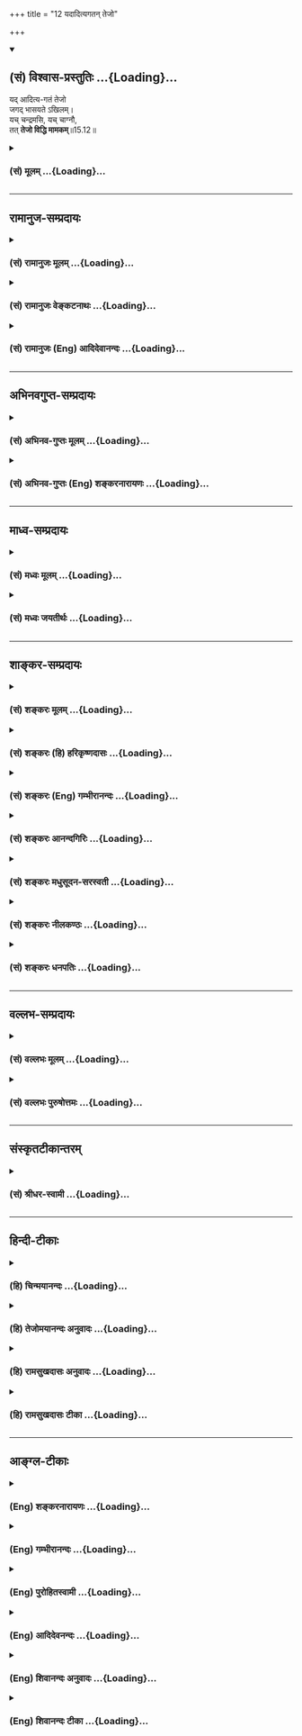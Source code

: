 +++
title = "12 यदादित्यगतन् तेजो"

+++
<div class="js_include" newlevelforh1="2" title="(सं) विश्वास-प्रस्तुतिः" unfilled url="/mahAbhAratam/shlokashaH/06-bhIShma-parva/03-bhagavad-gItA-parva/saMskRtam/vishvAsa-prastutiH/15_puruShottama-yogaH/12_yadAdityagatan_te.md">
<details open><summary><h2>(सं) विश्वास-प्रस्तुतिः ...{Loading}...</h2></summary>

यद् आदित्य-गतं तेजो  
जगद् भासयते ऽखिलम्।  
यच् चन्द्रमसि, यच् चाग्नौ,  
तत् **तेजो विद्धि मामकम्**॥15.12॥
</details>
</div>
<div class="js_include collapsed" newlevelforh1="3" title="(सं) मूलम्" unfilled url="/mahAbhAratam/shlokashaH/06-bhIShma-parva/03-bhagavad-gItA-parva/saMskRtam/mUlam/15_puruShottama-yogaH/12_yadAdityagatan_te.md">
<details><summary><h3>(सं) मूलम् ...{Loading}...</h3></summary>

यदादित्यगतं तेजो जगद्भासयतेऽखिलम्।  
यच्चन्द्रमसि यच्चाग्नौ तत्तेजो विद्धि मामकम्।।15.12।।
</details>
</div>


_________________
## रामानुज-सम्प्रदायः
<div class="js_include collapsed" newlevelforh1="3" title="(सं) रामानुजः मूलम्" unfilled url="/mahAbhAratam/shlokashaH/06-bhIShma-parva/03-bhagavad-gItA-parva/saMskRtam/rAmAnujaH/mUlam/15_puruShottama-yogaH/12_yadAdityagatan_te.md">
<details><summary><h3>(सं) रामानुजः मूलम् ...{Loading}...</h3></summary>

।।15.12।। अखिलस्य जगतो भासकम् एतेषाम् आदित्यादीनां **यत्तेजः तत्** मदीयं
**तेजः** तैः तैः आराधितेन मया तेभ्यो दत्तम इति **विद्धि। पृथिव्याः च
भूतधारिण्या धारकत्वशक्तिः मदीया इत्याह --**

</details>
</div>
<div class="js_include collapsed" newlevelforh1="3" title="(सं) रामानुजः वेङ्कटनाथः" unfilled url="/mahAbhAratam/shlokashaH/06-bhIShma-parva/03-bhagavad-gItA-parva/saMskRtam/rAmAnujaH/venkaTanAthaH/15_puruShottama-yogaH/12_yadAdityagatan_te.md">
<details><summary><h3>(सं) रामानुजः वेङ्कटनाथः ...{Loading}...</h3></summary>

  
  
।।15.12।। यदादित्यगतं तेजः इत्यादेः पूर्वोत्तरासङ्गतिपरिहाराय सुखग्रहणाय
चोक्तमर्थं निष्कृष्याह -- एवं रविचन्द्राग्नीनामिति। आत्मज्योतिषो
विभूतित्वोक्त्यनन्तरं तत्प्रकाशनासमर्थतया व्यवच्छेद्यत्वेन प्रसक्तानां
प्राकृतज्योतिषामपि विभूतित्वोक्तिर्युक्तेत्युक्तं भवति अन्येषां तेजः
कथमन्यस्य स्यात् अतोऽत्रादित्यादितादात्म्यं प्रतीयत इत्यत्राह --
तैस्तैराराधितेनेति। श्रूयते हि येन सूर्यस्तपति तेजसेद्धः \[कठो.3।9\]
यस्यादित्यो भामुपयुज्य भाति न तत्र सूर्यो भाति इत्युपक्रम्य तस्य भासा
सर्वमिदं विभाति \[कठो.5।15\] इति। अतः सर्वं स्वत ईश्वरशेषभूतं सत्
तत्तत्कर्मानुरूपात्तत्सङ्कल्पात् कियन्तं कालमन्येषामपि शेषत्वं भजत इति
भावः। अत्र तेजश्शब्देन चैतन्यज्योतिर्विवक्षाजगद्भासयतेऽखिलम् इत्यादिना न
सङ्गच्छते नह्यादित्यादिगतत्वेन चैतन्यमस्माकं घटादीन् प्रकाशयति। सर्वत्र
चैतन्याविशेषेऽप्यादित्यादिषु सत्त्वाधिक्याद्दर्पणादिवदित्यप्यसारम्;
तन्मते चैतन्यस्य व्यङ्ग्यत्वाद्यसम्भवादिति ज्योतिषां प्रकाशकत्वशक्तिः;
स्वकीयेत्युक्तम्।  
  

</details>
</div>
<div class="js_include collapsed" newlevelforh1="3" title="(सं) रामानुजः (Eng) आदिदेवानन्दः" unfilled url="/mahAbhAratam/shlokashaH/06-bhIShma-parva/03-bhagavad-gItA-parva/saMskRtam/rAmAnujaH/english/AdidevAnandaH/15_puruShottama-yogaH/12_yadAdityagatan_te.md">
<details><summary><h3>(सं) रामानुजः (Eng) आदिदेवानन्दः ...{Loading}...</h3></summary>

15.12 That brilliance of the sun and other luminaries which illumines the whole universe - that brilliance belongs to Me. Know that this capacity of illumining is granted to them by Me who have been worshipped severally by them. Sri Krsna states that the power in the earth to support all those that reside on it belongs to Him alone:

</details>
</div>


_________________
## अभिनवगुप्त-सम्प्रदायः
<div class="js_include collapsed" newlevelforh1="3" title="(सं) अभिनव-गुप्तः मूलम्" unfilled url="/mahAbhAratam/shlokashaH/06-bhIShma-parva/03-bhagavad-gItA-parva/saMskRtam/abhinava-guptaH/mUlam/15_puruShottama-yogaH/12_yadAdityagatan_te.md">
<details><summary><h3>(सं) अभिनव-गुप्तः मूलम् ...{Loading}...</h3></summary>

।।15.12 -- 15.14।। यदादित्येत्यादि चतुर्विधमित्यन्तम्।
अर्कादितेजस्त्रयरूपतया दशमाध्यायसूचितसृष्टिस्थितिसंहार \[कर्तृत्व\]
प्रकटीकरणे श्रीगुरवः प्राहुः +++(;N श्रीगुरवस्त्त्वाहुः)+++ -- भूतपञ्चकस्य
समस्तव्यस्ततया यल्लोकधारकत्वं ( लोकद्वयाधारकत्वं च) तद्भगवत एव
माहेश्वर्यमित्येतदनेन \[उक्तमिति\]। तथाहि -- रवितेजसः प्रकाशकत्वं
धारकत्वं च तेजोधराद्वयतादात्म्यात्। तदेतदुक्तम् यदादित्यगतम् इति
गामाविश्य च इति चार्धद्वयेन। चान्द्रं तेजः प्रकाशकं पोषकं च;
धराजलतेजोयोगात् +++(K. omits धरा)+++। तदुक्तम् यच्चन्द्रमसि इत्यनेन भागेन
पुष्णामि चौषधीः सर्वाः सोमो भूत्वा रसात्मकः +++(;N omit चौषधीः -- त्मकः)+++
इति चार्धश्लोकेन। वाह्नं तु तेजः प्रकाशनशोषणदहनस्वेदनपचनात्मकं
पृथिव्यप्तेजोवायुयोगात्। तदेतदिहोक्तम् +++(N तदेवेहोक्तम्)+++ यच्चाग्नौ
इत्यनेन; अहं वैश्वानरः इत्यनेन च +++(S;;N इति श्लोकेन च)+++। नभस्तु
बोधावकाशरूपतया सर्वगतमेव।

</details>
</div>
<div class="js_include collapsed" newlevelforh1="3" title="(सं) अभिनव-गुप्तः (Eng) शङ्करनारायणः" unfilled url="/mahAbhAratam/shlokashaH/06-bhIShma-parva/03-bhagavad-gItA-parva/saMskRtam/abhinava-guptaH/english/shankaranArAyaNaH/15_puruShottama-yogaH/12_yadAdityagatan_te.md">
<details><summary><h3>(सं) अभिनव-गुप्तः (Eng) शङ्करनारायणः ...{Loading}...</h3></summary>

15.12 See Comment under 15.14

</details>
</div>


_________________
## माध्व-सम्प्रदायः
<div class="js_include collapsed" newlevelforh1="3" title="(सं) मध्वः मूलम्" unfilled url="/mahAbhAratam/shlokashaH/06-bhIShma-parva/03-bhagavad-gItA-parva/saMskRtam/madhvaH/mUlam/15_puruShottama-yogaH/12_yadAdityagatan_te.md">
<details><summary><h3>(सं) मध्वः मूलम् ...{Loading}...</h3></summary>

।।15.12 -- 15.14।। पूर्वोक्तमेव ज्ञानं प्रपञ्चयति --
यदादित्यगतमित्यादिना। गां भूमिम्।

</details>
</div>
<div class="js_include collapsed" newlevelforh1="3" title="(सं) मध्वः जयतीर्थः" unfilled url="/mahAbhAratam/shlokashaH/06-bhIShma-parva/03-bhagavad-gItA-parva/saMskRtam/madhvaH/jayatIrthaH/15_puruShottama-yogaH/12_yadAdityagatan_te.md">
<details><summary><h3>(सं) मध्वः जयतीर्थः ...{Loading}...</h3></summary>

।।15.12।। ननुन तद्भासयते \[15।6\] इत्यादिना स्वरूपं कथितं तत्किमुत्तरेण
इत्यत आह -- **पूर्वोक्तमेवे**ति। अधश्च मूलान्यनुसन्ततानि \[15।2\] इति
यत्सर्वान्तर्यामिस्वरूपं विज्ञानमुक्तं; यच्चोर्ध्वशब्देन सर्वोत्तमत्वं
तदध्यायशेषेण प्रपञ्चयतीत्यर्थः।

</details>
</div>


_________________
## शाङ्कर-सम्प्रदायः
<div class="js_include collapsed" newlevelforh1="3" title="(सं) शङ्करः मूलम्" unfilled url="/mahAbhAratam/shlokashaH/06-bhIShma-parva/03-bhagavad-gItA-parva/saMskRtam/shankaraH/mUlam/15_puruShottama-yogaH/12_yadAdityagatan_te.md">
<details><summary><h3>(सं) शङ्करः मूलम् ...{Loading}...</h3></summary>

।।15.12।। --,**यत् आदित्यगतम्** आदित्याश्रयम्। किं तत् **तेजः** दीप्तिः
प्रकाशः **जगत् भासयते** प्रकाशयति **अखिलं** समस्तम् **यत् चन्द्रमसि**
शशभृति तेजः अवभासकं वर्तते; **यच्च अग्नौ** हुतवहे; **तत् तेजः विद्धि**
विजानीहि **मामकं** मदीयं मम विष्णोः तत् ज्योतिः। अथवा; आदित्यगतं तेजः
चैतन्यात्मकं ज्योतिः; यच्चन्द्रमसि; यच्च अग्नौ वर्ततेः तत् तेजः विद्धि
मामकं मदीयं मम विष्णोः तत् ज्योतिः।। ननु स्थावरेषु जङ्गमेषु च तत् समानं
चैतन्यात्मकं ज्योतिः। तत्र कथम् इदं विशेषणम् -- यदादित्यगतम् इत्यादि।
नैष दोषः; सत्त्वाधिक्यात् आविस्तरत्वोपपत्तेः। आदित्यादिषु हि सत्त्वं
अत्यन्तप्रकाशम् अत्यन्तभास्वरम् अतः तत्रैव आविस्तरं ज्योतिः इति तत्
विशिष्यते; न तु तत्रैव तत् अधिकमिति। यथा हि श्लोके तुल्येऽपि मुखसंस्थाने
न काष्ठकुड्यादौ मुखम् आविर्भवति; आदर्शादौ तु स्वच्छे च तारतम्येन
आविर्भवति तद्वत्।। किं च --,

</details>
</div>
<div class="js_include collapsed" newlevelforh1="3" title="(सं) शङ्करः (हि) हरिकृष्णदासः" unfilled url="/mahAbhAratam/shlokashaH/06-bhIShma-parva/03-bhagavad-gItA-parva/saMskRtam/shankaraH/hindI/harikRShNadAsaH/15_puruShottama-yogaH/12_yadAdityagatan_te.md">
<details><summary><h3>(सं) शङ्करः (हि) हरिकृष्णदासः ...{Loading}...</h3></summary>

।।15.12।। सबको प्रकाशित करनेवाली अग्नि; सूर्य आदि ज्योतियाँ भी जिस
परमपदको प्रकाशित नहीं कर सकतीं; जिस परमपदको प्राप्त हुए मुमुक्षुजन फिर
संसारकी ओर नहीं लौटते; जैसे घट आदिके आकाश महाकाशके अंश हैं; वैसे ही
उपाधिजनित भेदसे विभिन्न हुए जीव; जिस परमपदके ( कल्पितभावसे ) अंश हैं; उस
परमपदका; सर्वात्मत्व और समस्त व्यवहारका आधारत्व; बतलानेकी इच्छासे भगवान्
चार श्लोकोंद्वारा संक्षेपसे विभूतियोंका वर्णन करते हैं --, जो तेजदीप्ति
प्रकाश; सूर्यमें स्थित हुआ अर्थात् सूर्यके आश्रित हुआ समस्त जगत्को
प्रकाशित करता है; जो प्रकाश करनेवाला तेज शशाङ्क -- चन्द्रमामें स्थित है
और जो अग्निमें वर्तमान है; उस तेजको तू मुझ विष्णुकी अपनी ज्योति समझ।
अथवा जो तेज यानी चैतन्यमय ज्योति; सूर्यमें स्थित है; तथा जो चन्द्रमा और
अग्निमें स्थित है; उस तेजको तू मुझ विष्णुकी स्वकीय ( चेतनमयी ) ज्योति
समझ। पू₀ -- वह चेतनमयी ज्योति तो चराचर; सभी पदार्थोंमें समानभावसे स्थित
है; फिर यह विशेषता कैसे बतलायी कि जो तेज सूर्यमें स्थित है इत्यादि। उ₀
-- सत्त्व -- स्वच्छताकी अधिकतासे उनमें अधिकता सम्भव होनेके कारण यह दोष
नहीं है क्योंकि सूर्य आदिमें सत्त्वअत्यन्त प्रकाश अत्यन्त स्वच्छता है;
अतः उनमें ही ब्रह्मज्योति अत्यन्त प्रत्यक्ष प्रतिभासित होती है; इसीसे
उनकी विशेषता बतलायी गयी है। यह बात नहीं कि वहीं कुछ बह्मज्योति अधिक है।
जैसे संसारमें देखा जाता है कि समान भावसे सम्मुखसामने स्थित होनेपर भी;
काष्ठ या भित्ति आदिमें मुखका प्रतिबिम्ब नहीं दीखता; पर दर्पण आदि
पदार्थमें; जो जितना स्वच्छ और स्वच्छतर होता है उसमें उसी तारतम्यसे;
स्वच्छ और स्वच्छतर दीखता है; वैसे ही ( इस विषयमें समझो )।

</details>
</div>
<div class="js_include collapsed" newlevelforh1="3" title="(सं) शङ्करः (Eng) गम्भीरानन्दः" unfilled url="/mahAbhAratam/shlokashaH/06-bhIShma-parva/03-bhagavad-gItA-parva/saMskRtam/shankaraH/english/gambhIrAnandaH/15_puruShottama-yogaH/12_yadAdityagatan_te.md">
<details><summary><h3>(सं) शङ्करः (Eng) गम्भीरानन्दः ...{Loading}...</h3></summary>

15.12 Yat, that which is; aditya-gatam, in the sun, which abides in the
sun;-what is that-the tejah, light, brilliance, radiance; which
bhasayate, illumines, reveals; akhilam, the whole, entire; jagat, world;
yat, that ulluminating light which is; candramasi, in the moon; ca, and
yat, which is; agnau, in fire, the carrier of oblations; viddhi, know;
tat, that; tejah, light; to be mamakam, Mine. That light belong to Me
who am Visnu. Or: The light that is Consciousness, which is in the sun,
which is in the moon, and which is in fire, know that light to be Mine.
That light belongs to Me who am Visnu. Objection; Is it not that the
light that is Consciousness exists eally in the moving and the
non-moving; Such being the case, why is this particular mention, 'That
light in the sun which৷৷.,'etc; Reply: This defect does not arise,
because, owing to the abundance of the sattva ality, there can be an
abundane \[Ast. reads avistaratva (amplitude) in place of adhikya.-Tr.\]
(of Consciousness). Since in the sun etc. the sattva is very much in
evidence, is greatly brilliant, therefore there is an abundance of the
light (of Consciousness) in them alone. And so it (sun etc.) is
specially mentioned. But it is not that it (Consciousness) is abundant
only there. Indeed, as in the world, a face, though in the same
position, is not reflected in wood, a wall, etc., but in a mirror etc.
it is reflected according to the degree in which they are more and more
transparent, so is it here. Further,

</details>
</div>
<div class="js_include collapsed" newlevelforh1="3" title="(सं) शङ्करः आनन्दगिरिः" unfilled url="/mahAbhAratam/shlokashaH/06-bhIShma-parva/03-bhagavad-gItA-parva/saMskRtam/shankaraH/AnandagiriH/15_puruShottama-yogaH/12_yadAdityagatan_te.md">
<details><summary><h3>(सं) शङ्करः आनन्दगिरिः ...{Loading}...</h3></summary>

।।15.12।। अनन्तरश्लोकचतुष्टयस्य वृत्तानुवादद्वारा तात्पर्यार्थमाह --
**यत्पदमिति।** जीवात्मत्वेन चिद्रूपत्वमुक्त्वा
तदीयचैतन्येनादित्यादीनामवभासकत्वाच्च ब्रह्मणश्चिद्रूपत्वमित्याह --
**यदादित्येति।** चिद्रूपस्यैव ब्रह्मणः सर्वात्मकत्वप्रतिपादकत्वेन श्लोकं
व्याचष्टे -- **यदित्यादिना।** आदित्यादौ तत्र तत्र स्थितं
ब्रह्मचैतन्यज्योतिः सर्वावभासकमित्यर्थः। ब्रह्मणः सर्वज्ञत्वेन
चिद्रूपत्वमत्र विवक्षितमिति व्याख्यान्तरमाह -- **अथवेति।**
चैतन्यज्योतिषः सर्वत्राविशेषादादित्यादिगतत्वविशेषणमयुक्तमिति शङ्कते --
**नन्विति।** सर्वत्र सत्त्वेऽपि क्वचिदेवाभिव्यक्तिविशेषाद्विशेषणमिति
परिहरति -- **नैष दोष इति।** तदेव प्रपञ्चयति -- **आदित्यादिष्विति।**
सर्वत्र चैतन्यज्योतिषस्तुल्यत्वेऽपि क्वचिदेवाभिव्यक्त्या विशेषणोपपत्तिं
दृष्टान्तेन स्पष्टयति -- **यथाहीति।**

</details>
</div>
<div class="js_include collapsed" newlevelforh1="3" title="(सं) शङ्करः मधुसूदन-सरस्वती" unfilled url="/mahAbhAratam/shlokashaH/06-bhIShma-parva/03-bhagavad-gItA-parva/saMskRtam/shankaraH/madhusUdana-sarasvatI/15_puruShottama-yogaH/12_yadAdityagatan_te.md">
<details><summary><h3>(सं) शङ्करः मधुसूदन-सरस्वती ...{Loading}...</h3></summary>

।।15.12।। इदानीं यत्पदं सर्वावभासनक्षमा अप्यादित्यादयो भासयितुं न
क्षमन्ते यत्प्राप्ताश्च मुमुक्षवो न पुनः संसाराय प्रवर्तन्ते यस्य च
पदस्योपाधिभेदमनुविधीयमाना जीवा घटाकाशादय इवाकाशस्य कल्पितांशा मृषैवव
संसारमनुभवन्ति तस्य पदस्य सर्वात्मत्वसर्वव्यवहारास्पदत्वप्रदर्शनेन
ब्रह्मणो हि प्रतिष्ठाहमिति प्रागुक्तं विवरीतुं चतुर्भिः श्लोकैरात्मनो
विभूतिसंक्षेपमाह भगवान् -- यदादित्यगतमित्यादिना। न तत्र सूर्यो भाति न
चन्द्रतारकं नेमा विद्युतो भान्ति कुतोऽयमग्निः इति श्रुत्यर्धं
प्राग्व्याख्यातं न तद्भासयते सूर्य इत्यादिनातमेव भान्तमनु भाति सर्वं
तस्य भासा सर्वमिदं विभाति इति श्रुत्यर्धमनेन व्याख्यायते। यदादित्यगतं
तेजश्चैतन्यात्मकं ज्योतिर्यच्चन्द्रमसि यच्चाग्नौ स्थितं तेजो
जगदखिलमवभासयते तत्तेजो मामकं मदीयं विद्धि। यद्यपि स्थावरजङ्गमेषु समानं
चैतन्यात्मकं ज्योतिस्तथापि
सत्त्वोत्कर्षेणादित्यादीनामुत्कर्षात्तत्रैवाविस्तरां चैतन्यज्योतिरिति
तैर्विशेष्यते यदादित्यगतमित्यादि। यथा तुल्येऽपि मुखसंनिधाने
काष्ठकुड्यादौ न मुखमाविर्भवति आदर्शादौ स्वच्छे स्वच्छतरे च
तारतम्येनाविर्भवति तद्वद्यदादित्यगतं तेज इत्युक्त्वा पुनस्तत्तेजो विद्धि
मामकमिति तेजोग्रहणात् यदादित्यादिगतं तेजः प्रकाशः परप्रकाशसमर्थं
सितभास्वररूपं जगदखिलं रूपवद्वस्त्ववभासयते एवं यच्चन्द्रमसि यच्चाग्नौ
जगदवभासकं तेजस्तन्मामकं विद्धीति कथनाय द्वितीयोऽप्यर्थो द्रष्टव्यः
अन्यथा तन्मामकं विद्धीत्येतावद्बूयात्तेजोग्रहणमन्तरेणैवेति भावः।

</details>
</div>
<div class="js_include collapsed" newlevelforh1="3" title="(सं) शङ्करः नीलकण्ठः" unfilled url="/mahAbhAratam/shlokashaH/06-bhIShma-parva/03-bhagavad-gItA-parva/saMskRtam/shankaraH/nIlakaNThaH/15_puruShottama-yogaH/12_yadAdityagatan_te.md">
<details><summary><h3>(सं) शङ्करः नीलकण्ठः ...{Loading}...</h3></summary>

।।15.12।। कथं तर्हि सूर्यादीनामपि भासकत्वं लोके दृश्यते तदपि
मदावेशादेवेत्याह -- **यदादित्येति।** अत्राप्यादित्यादिपदैः
करणाधिष्ठात्र्यो देवतास्तदधिष्ठेयानि करणानि च तन्त्रेणैव गृह्यन्ते।
यदादित्यादिषु बाह्यकरणाधिष्ठातृषु तत्तदधिष्ठेयेषु बाह्यकरणेषु च गतं
विद्यमानं तेजो विषयप्रकाशनसामर्थ्यं सर्वं जगद्भासयते तत्तेजो मामकं मदीयं
विद्धि। येन सूर्यस्तपति तेजसेद्धःयेन चक्षूंषि पश्यन्ति त्यादिश्रुतिभ्यः।
एवं मनश्चन्द्रमसोर्यदान्तरप्रपञ्चप्रकाशनसामर्थ्यं तदपि मामकमेव तथा
यद्वागग्न्योरव्याकृतादिविषयप्रकाशनसामर्थ्यं तदपि मामकमेवेत्यर्थः।
अक्षरयोजना स्पष्टा।

</details>
</div>
<div class="js_include collapsed" newlevelforh1="3" title="(सं) शङ्करः धनपतिः" unfilled url="/mahAbhAratam/shlokashaH/06-bhIShma-parva/03-bhagavad-gItA-parva/saMskRtam/shankaraH/dhanapatiH/15_puruShottama-yogaH/12_yadAdityagatan_te.md">
<details><summary><h3>(सं) शङ्करः धनपतिः ...{Loading}...</h3></summary>

।।15.12।। यत्पदं सर्वावभासकमादित्यादिकं ज्योतिर्नावभाषयते; यत्प्राप्ताश्च
मुमुक्षवः पुनः संसाराभिमुखा न निवर्तन्ते; यस्य च पदस्यानुविधीयमाना जीवा
घटाकाशादयो यथाकाशस्यांशास्तथांश इवांसा बुद्य्धादितादात्म्याध्यासेनन
मृषैवोत्क्रान्त्यादिकं प्राप्नुवन्तीति न तद्भासयते सूर्य
इत्यादिनोक्तमिदानीं तस्य पदस्य सर्वात्मत्वं सर्वव्याहारास्पतत्वं
विवक्षुश्चतुर्भिः श्लोकैर्विभूतिसंक्षेपाह -- यदिति। यदादित्यगतं
सूर्याश्रयं तेजो दीप्तिः प्रकाशः अखिलं सर्वं जगद्भासयते प्रकाशयति
यत्समस्तावभासकं चन्द्रमसि तेजो वर्तते यच्चाग्नौ तत्तेजो मामकं मदीयं
विद्धि जानीहि। यद्वा ब्रह्मणः सर्वज्ञत्वेन चिद्रूपत्वमत्र विवक्षितम्।
तथाचायमर्थः। यदातित्यगतं तेजश्चैतन्यात्मकं ज्योतिः यच्चन्द्रमसि
यच्चाग्नौ वर्तते तेत्तेजो मामकं विद्धि। ननु चैतन्यज्योतिषः
सर्वत्राविशेषात्कथमिदं विशेषणं यदादित्यगतमित्यादि। नैष दोषः।
चैतन्यज्योतिषः सर्वत्र तुल्यत्वेऽपि क्वचिदेव
सत्त्वधिक्यप्रयुक्ताभिव्यक्त्या विशेषणोपपत्तेः। यथाहि लोके तुल्येऽपि
मुखसंस्थाने न काष्ठकुड्यादौ मुखमाविर्भवति आदर्शादौ तु स्वच्छे स्वच्छतरे
स्वच्छतमे च तारतभ्येनाविर्भवतीति तद्वत्।

</details>
</div>


_________________
## वल्लभ-सम्प्रदायः
<div class="js_include collapsed" newlevelforh1="3" title="(सं) वल्लभः मूलम्" unfilled url="/mahAbhAratam/shlokashaH/06-bhIShma-parva/03-bhagavad-gItA-parva/saMskRtam/vallabhaH/mUlam/15_puruShottama-yogaH/12_yadAdityagatan_te.md">
<details><summary><h3>(सं) वल्लभः मूलम् ...{Loading}...</h3></summary>

।।15.12।। तदेवं सूर्यादीनां
इन्द्रियसन्निकर्षविरोधिसन्तमसनिरसनमुखेनेन्द्रियानुग्राहकतया प्रकाशकानां
ज्योतिष्मतामपि प्रकाशनिरपेक्षं सदानन्दचिद्रूपधामाक्षरः कालः
प्रकृत्यध्यक्षः पुरुषश्चात्मा केवलचिद्रूपः जीवावस्थश्च भगवतो मे
विभूतिरंश इत्युक्तम् इदानीमचित्परिणामविशेषोऽप्यादित्यादीनां
पूर्वोक्तानां ज्योतिरादिर्मद्विभूतिरिति श्रौतार्थमाह --
यदित्यादिचतुर्भिः। आदित्यादिषु ममैवांशो तेजो यथा जीवलोके जीवभूत इति
ब्रह्मवादेनाह। अंशभूतं तेजो विद्धि यत्तु योऽसावादित्ये पुरुषः सोऽसावहं
\[मैत्र्यु.6।35\] इति श्रुतं; तत्तूपासनाभिप्रायेणाधिदैवतम्। एवं
चन्द्रमस्यपि यदेष औषधीनामधिपतिः \[ \] इति। आधिदैविकतया तैराराधिते वा मया
तेभ्यो दत्तमिति च श्रूयते।

</details>
</div>
<div class="js_include collapsed" newlevelforh1="3" title="(सं) वल्लभः पुरुषोत्तमः" unfilled url="/mahAbhAratam/shlokashaH/06-bhIShma-parva/03-bhagavad-gItA-parva/saMskRtam/vallabhaH/puruShottamaH/15_puruShottama-yogaH/12_yadAdityagatan_te.md">
<details><summary><h3>(सं) वल्लभः पुरुषोत्तमः ...{Loading}...</h3></summary>

  
  
।।15.12।। ननु योगादीनां जडत्वेन दर्शनासाधकत्वमास्तां; परं सूर्यादीनां
तेजस्त्वात्तदाराधनादिना दर्शनं स्यादित्याशङ्क्याऽऽह -- यदिति। आदित्यगतं
यत्तेजो जगदखिलं भासयते प्रकाशयति; यच्चन्द्रमसि तेजो जगदाप्यायनादिना
भासयते; यच्चाग्नौ हुतादिना तोषजननेन हृदयं प्रकाशयति; तत् तेजो मामकं
विद्धि जानीहि। स्वतेजस्त्वोक्त्या स्वेच्छां विना तेषामसाधकत्वं
ज्ञापितम्। एतेन मत्क्रीडनेच्छया तद्रूपो भूत्वा जगत्प्रकाशयतीति भावो
बोधितः।  
  

</details>
</div>


_________________
## संस्कृतटीकान्तरम्
<div class="js_include collapsed" newlevelforh1="3" title="(सं) श्रीधर-स्वामी" unfilled url="/mahAbhAratam/shlokashaH/06-bhIShma-parva/03-bhagavad-gItA-parva/saMskRtam/shrIdhara-svAmI/15_puruShottama-yogaH/12_yadAdityagatan_te.md">
<details><summary><h3>(सं) श्रीधर-स्वामी ...{Loading}...</h3></summary>

।।15.12।। तदेवंन तद्भासयते सूर्यः इत्यादिना पारमेश्वरं परं धामोक्तं;
तत्प्राप्तानां चापुनरावृत्तिरुक्ता; तत्र च संसारिणोऽभावमाशङ्क्य
संसारिस्वरूपं देहादिव्यतिरिक्तं दर्शितम्; इदानीं तदेव पारमेश्वरं
रूपमनन्तशक्तित्वेन निरूपयति **-- यदेत्यादिचतुर्भिः।** आदित्यादिषु स्थितं
यदनेकप्रकारं तेजो विश्वं प्रकाशयति तत्सर्वं तेजो मदीयमेव जानीहि।

</details>
</div>


_________________
## हिन्दी-टीकाः
<div class="js_include collapsed" newlevelforh1="3" title="(हि) चिन्मयानन्दः" unfilled url="/mahAbhAratam/shlokashaH/06-bhIShma-parva/03-bhagavad-gItA-parva/hindI/chinmayAnandaH/15_puruShottama-yogaH/12_yadAdityagatan_te.md">
<details><summary><h3>(हि) चिन्मयानन्दः ...{Loading}...</h3></summary>

।।15.12।। आधुनिक विज्ञान के निष्कर्षों से परिचित हम लोग प्रस्तुत श्लोक
के अर्थ को पढ़कर विचलित होते हैं और उसे स्वीकार नहीं कर पाते हैं। परन्तु
पूर्वाग्रहों को त्यागकर धैर्यपूर्वक यदि हम चिन्तन करें; तो हमें ज्ञात
होगा कि हमारा भ्रम केवल अपनी बुद्धि का सीमितता के कारण ही है। हम सदैव
भौतिक वस्तुओं का ही बौद्धिक अध्ययन करते हैं; इसलिये आध्यात्मिक विषयों को
समझने में हमें कठिनाई होती है। विज्ञान की प्रारम्भिक कक्षाओं में ही हमें
बताया जाता है कि पृथ्वी सूर्य से ही विलग हुआ एक भाग है; जो ग्रहों के
परस्पर आकर्षणों के द्वारा इस स्थिति में धारण किया हुआ है। यह पृथ्वी शनै
शनै शीतल हुई वर्तमान तापमान को पहुँची है। परन्तु; यदि हम विज्ञान के उस
अध्यापक से पूछें कि सूर्य की उत्पत्ति कैसे हुई; तो वह न केवल कुछ विचलित
हो जाता है; वरन् उसे कुछ क्रोध भी आ जाता है; जो क्षम्य है जहाँ
इन्द्रियगोचर तथ्यों को एकत्र करके सिद्ध किया जा सकता है; भौतिक विज्ञान
की गति केवल उसी परिसीमा में हो सकती है। परन्तु; दर्शनशास्त्र का प्रयोजन
जगत् के आदिस्रोत के संबंध में मानव की बुद्धि की जिज्ञासा को शांत करना
है; हो सकता है कि उसके इस प्रयत्न के लिये आवश्यक वौज्ञानिक तथ्य
प्रयोगशाला में उपलब्ध न हों केवल अपनी बुद्धि से विचार करने की एक निश्चित
सीमा होती है; जहाँ पहुँचकर बुद्धि और उसके निरीक्षण; उसके अनुमान और
निष्कर्ष; उसके तर्क और निश्चित किये गये मत; इन सबका थक कर शान्त हो जाना
अवश्यंभावी होता है और फिर भी उसकी जिज्ञासा पूर्णत शान्त नहीं होती;
क्योंकि सत्यान्वेषक बुद्धि प्रश्न पूछती ही रहती है क्यों कैसे क्या
परन्तु; वहाँ विज्ञान मौन रह जाता है। जहाँ विज्ञान का प्रयोजन पूर्ण हो
जाता है; और जहाँ से आगे के पथ को वह प्रकाशित नहीं कर पाता है; वहाँ से
परम सन्तोष की ओर दर्शनशास्त्र की तीर्थयात्रा प्रारम्भ होती है। यहाँ
भगवान् श्रीकृष्ण कहते हैं कि सूर्य में स्थित जो तेज सम्पूर्ण जगत् को
प्रकाशित करता है ; वह वस्तुत मुझ चैतन्य स्वरूप का ही प्रकाश है। इसी
प्रकार; चन्द्रमा और अग्नि के माध्यम से व्यक्त होने वाला प्रकाश भी मेरी
ही विविध प्रकार की अभिव्यक्ति है। अभिव्यक्ति की विविधता विद्यमान उपाधियों
की विभिन्नता के कारण होती है। एक ही विद्युत् शक्ति बल्ब; पंखा आदि
उपकरणों से विभन्न रूप में व्यक्त होती है। इसी प्रकार सूर्य; चन्द्र और
अग्नि का प्रकाश का अन्तर इन तीनों उपाधियों के कारण है; न कि इनके द्वारा
व्यक्त हो रहे चैतन्य में। परमात्मा स्वयं को विविध रूप में व्यक्त करता
है; जिससे ऐसा अनुकूल वातावरण बन सके कि जगत् की स्थिति बनी रहे और वह
स्वयं विविधता की अपनी क्रीड़ा कर सके आगे कहते है

</details>
</div>
<div class="js_include collapsed" newlevelforh1="3" title="(हि) तेजोमयानन्दः अनुवादः" unfilled url="/mahAbhAratam/shlokashaH/06-bhIShma-parva/03-bhagavad-gItA-parva/hindI/tejomayAnandaH/anuvAdaH/15_puruShottama-yogaH/12_yadAdityagatan_te.md">
<details><summary><h3>(हि) तेजोमयानन्दः अनुवादः ...{Loading}...</h3></summary>

।।15.12।। जो तेज सूर्य में स्थित होकर सम्पूर्ण जगत् को प्रकाशित करता है
तथा जो तेज चन्द्रमा में है और अग्नि में है, उस तेज को तुम मेरा ही जानो।।

</details>
</div>
<div class="js_include collapsed" newlevelforh1="3" title="(हि) रामसुखदासः अनुवादः" unfilled url="/mahAbhAratam/shlokashaH/06-bhIShma-parva/03-bhagavad-gItA-parva/hindI/rAmasukhadAsaH/anuvAdaH/15_puruShottama-yogaH/12_yadAdityagatan_te.md">
<details><summary><h3>(हि) रामसुखदासः अनुवादः ...{Loading}...</h3></summary>

।।15.12।। सूर्यमें आया हुआ जो तेज सम्पूर्ण जगत् को प्रकाशित करता है और जो
तेज चन्द्रमामें है तथा जो तेज अग्निमें है, उस तेजको मेरा ही जान।

</details>
</div>
<div class="js_include collapsed" newlevelforh1="3" title="(हि) रामसुखदासः टीका" unfilled url="/mahAbhAratam/shlokashaH/06-bhIShma-parva/03-bhagavad-gItA-parva/hindI/rAmasukhadAsaH/TIkA/15_puruShottama-yogaH/12_yadAdityagatan_te.md">
<details><summary><h3>(हि) रामसुखदासः टीका ...{Loading}...</h3></summary>

।।15.12।।***व्याख्या --***  \[प्रभाव और महत्त्वकी ओर आकर्षित होना
जीवका स्वभाव है। प्राकृत पदार्थोंके सम्बन्धसे जीव प्राकृत पदार्थोंके
प्रभावसे प्रभावित हो जाता है। कारण यह है कि प्रकृतिमें स्थित होनेके कारण
जीवको प्राकृत पदार्थों(शरीर; स्त्री; पुत्र; धन आदि) का महत्त्व दीखने
लगता है; भगवान्का नहीं। अतः जीवपर पड़े प्राकृत पदार्थोंका प्रभाव हटानेके
लिये भगवान् अपने प्रभावका वर्णन करते हुए यह रहस्य प्रकट करते हैं कि उन
प्राकृत पदार्थोंमें जो प्रभाव और महत्त्व देखनेमें आता है; वह वस्तुतः
(मूलमें) मेरा ही है; उनका नहीं। सर्वोपरि प्रभावशाली मैं ही हूँ। मेरे ही
प्रकाशसे सब प्रकाशित हो रहे हैं। \]  
  
**यदादित्यगतं तेजो जगद्भासयतेऽखिलम् --** जैसे भगवान्ने (गीता 2। 55में )
कामनाओंको **मनोगतान्** बताया है; ऐसे ही यहाँ तेजको **आदित्यगतम्** बताते
हैं। तात्पर्य यह है कि जैसे मनमें स्थित कामनाएँ मनका धर्म या स्वरूप न
होकर आगन्तुक हैं; ऐसे ही सूर्यमें स्थित तेज सूर्यका धर्म या स्वरूप न
होकर आगन्तुक है अर्थात् वह तेज सूर्यका अपना न होकर (भगवान्से) आया हुआ
है। सूर्यका तेज (प्रकाश) इतना महान् है कि सम्पूर्ण ब्रह्माण्ड उससे
प्रकाशित होता है। ऐसा वह तेज सूर्यका दीखनेपर भी वास्तवमें भगवान्का ही
है। इसलिये सूर्य भगवान्को यहा उनके परमधामको प्रकाशित नहीं कर सकता।
महर्षि पतञ्जलि कहते हैं -- **पूर्वेषामपि गुरुः
कालेनानवच्छेदात्**।। (योगदर्शन 1। 26)ईश्वर सबके पूर्वजोंका भी गुरु है
क्योंकि उसका कालसे अवच्छेद नहीं है। सम्पूर्ण भौतिक जगत्में सूर्यके समान
प्रत्यक्ष प्रभावशाली पदार्थ कोई नहीं है। चन्द्र; अग्नि; तारे; विद्युत्
आदि जितने भी प्रकाशमान पदार्थ हैं; वे सभी सूर्यसे ही प्रकाश पाते हैं।
भगवान्से मिले हुए तेजके कारण जब सूर्य इतना विलक्षण और प्रभावशाली है; तब
स्वयं भगवान् कितने विलक्षण और प्रभावशाली होंगे ऐसा विचार करनेपर स्वतः
भगवान्की तरफ आकर्षण होता है। सूर्य नेत्रोंका अधिष्ठातृदेवता है। अतः
नेत्रोंमें जो प्रकाश (देखनेकी शक्ति) है वह भी परम्परासे भगवान्से ही आयी
हुई समझनी चाहिये।**यच्चन्द्रमसि --** जैसे सूर्यमें स्थित प्रकाशिका शक्ति
और दाहिका शक्ति -- दोनों ही भगवान्से प्राप्त (आगत) हैं; ऐसे ही
चन्द्रमाकी प्रकाशिका शक्ति और पोषण शक्ति -- दोनों (सूर्यद्वारा प्राप्त
होनेपर भी परम्परासे) भगवत्प्रदत्त ही हैं। जैसे भगवान्का तेज आदित्यगत है;
ऐसे ही उनका तेज चन्द्रगत भी समझना चाहिये। चन्द्रमामें प्रकाशके साथ
शीतलता; मधुरता; पोषणता आदि जो भी गुण हैं; वह सब भगवान्का ही प्रभाव
है। यहाँ चन्द्रमाको तारे; नक्षत्र आदिका भी उपलक्षण समझना चाहिये। चन्द्रमा
मन का अधिष्ठातृदेवता है। अतः मनमें जो प्रकाश (मनन करनेकी शक्ति) है; वह
भी परम्परासे भगवान्से ही आयी हुई समझनी चाहिये।**यच्चाग्नौ --** जैसे
भगवान्का तेज आदित्यगत है; ऐसे ही उनका तेज अग्निगत भी समझना चाहिये।
तात्पर्य यह है कि अग्निकी प्रकाशिका शक्ति और दाहिका शक्ति -- दोनों
भगवान्की ही हैं; अग्निकी नहीं। यहाँ अग्निको विद्युत्; दीपक; जुगनू आदिका
भी उपलक्षण समझना चाहिये। अग्नि वाणीका अधिष्ठातृदेवता है। अतः वाणीमें जो
प्रकाश (अर्थप्रकाश करनेकी शक्ति) है; वह भी परम्परासे भगवान्से ही आयी हुई
समझनी चाहिये।**तत्तेजो विद्धि मामकम् --** जो तेज सूर्य; चन्द्रमा और
अग्निमें है और जो तेज इन तीनोंके प्रकाशसे प्रकाशित अन्य पदार्थों (तारे;
नक्षत्र; विद्युत्; जुगनू आदि) में देखने तथा सुननेमें आता है; उसे
भगवान्का ही तेज समझना चाहिये।  
  
उपर्युक्त पदोंसे भगवान् यह कह रहे हैं कि मनुष्य जिसजिस तेजस्वी पदार्थकी
तरफ आकर्षित होता है; उसउस पदार्थमें उसको मेरा ही प्रभाव देखना चाहिये
(गीता 10। 41)। जैसे बूँदीके लड्डूमें जो मिठास है; वह उसकी अपनी न होकर
चीनीकी ही है; ऐसे ही सूर्य; चन्द्रमा और अग्निमें जो तेज है; वह उनका अपना
न होकर भगवान्का ही है। भगवान्के प्रकाशसे ही यह सम्पूर्ण जगत् प्रकाशित
होता है -- **तस्य भासा सर्वमिदं विभाति** (कठोपनिषद् 2। 2। 15)। वह
सम्पूर्ण ज्योतियोंकी भी ज्योति है -- **ज्योतिषामपि तज्ज्योतिः** (गीता
13। 17)। सूर्य; चन्द्रमा और अग्नि क्रमशः नेत्र; मन और वाणीके अधिष्ठाता
एवं उनको प्रकाशित करनेवाले हैं। मनुष्य अपने भावोंको प्रकट करने और
समझनेके लिये नेत्र; मन (अन्तःकरण) और वाणी -- इन तीन इन्द्रियोंका ही
उपयोग करता है। ये तीन इन्द्रियाँ जितना प्रकाश करतीं हैं; उतना प्रकाश
अन्य इन्द्रियाँ नहीं करतीं। प्रकाशका तात्पर्य है -- अलगअलग ज्ञान कराना।
नेत्र और वाणी बाहरी करण हैं तथा मन भीतरी करण है। करणोंके द्वारा वस्तुका
ज्ञान होता है। ये तीनों ही करण (इन्द्रियाँ) भगवान्को प्रकाशित नहीं कर
सकते क्योंकि इनमें जो तेज या प्रकाश है; वह इनका अपना न होकर भगवान्का ही
है।  
  
***सम्बन्ध --***  दृश्य (दीखनेवाले) पदार्थोंमें अपना प्रभाव बतानेके
बाद अब भगवान् आगेके श्लोकमें जिस शक्तिसे समष्टिजगत्में क्रियाएँ हो रही
हैं; उस समष्टिशक्तिमें अपना प्रभाव प्रकट करते हैं।

</details>
</div>


_________________
## आङ्ग्ल-टीकाः
<div class="js_include collapsed" newlevelforh1="3" title="(Eng) शङ्करनारायणः" unfilled url="/mahAbhAratam/shlokashaH/06-bhIShma-parva/03-bhagavad-gItA-parva/english/shankaranArAyaNaH/15_puruShottama-yogaH/12_yadAdityagatan_te.md">
<details><summary><h3>(Eng) शङ्करनारायणः ...{Loading}...</h3></summary>

15.12. That light which is found in the sun, which is in the moon, and which is \[also\] in the fire-all illuminating the entire world-know that light to be of Mine.

</details>
</div>
<div class="js_include collapsed" newlevelforh1="3" title="(Eng) गम्भीरानन्दः" unfilled url="/mahAbhAratam/shlokashaH/06-bhIShma-parva/03-bhagavad-gItA-parva/english/gambhIrAnandaH/15_puruShottama-yogaH/12_yadAdityagatan_te.md">
<details><summary><h3>(Eng) गम्भीरानन्दः ...{Loading}...</h3></summary>

15.12 That light in the sun which illumines the whole world, that which is in the moon, and that which is in fire,-know that light to be Mine.

</details>
</div>
<div class="js_include collapsed" newlevelforh1="3" title="(Eng) पुरोहितस्वामी" unfilled url="/mahAbhAratam/shlokashaH/06-bhIShma-parva/03-bhagavad-gItA-parva/english/purohitasvAmI/15_puruShottama-yogaH/12_yadAdityagatan_te.md">
<details><summary><h3>(Eng) पुरोहितस्वामी ...{Loading}...</h3></summary>

15.12 Remember that the Light which, proceeding from the sun, illumines the whole world, and the Light which is in the moon, and That which is in the fire also, all are born of Me.

</details>
</div>
<div class="js_include collapsed" newlevelforh1="3" title="(Eng) आदिदेवनन्दः" unfilled url="/mahAbhAratam/shlokashaH/06-bhIShma-parva/03-bhagavad-gItA-parva/english/AdidevanandaH/15_puruShottama-yogaH/12_yadAdityagatan_te.md">
<details><summary><h3>(Eng) आदिदेवनन्दः ...{Loading}...</h3></summary>

15.12 That brilliance in the sun which illumines the whole universe,
that in the moon and that in fire, know that brilliance as Mine.

</details>
</div>
<div class="js_include collapsed" newlevelforh1="3" title="(Eng) शिवानन्दः अनुवादः" unfilled url="/mahAbhAratam/shlokashaH/06-bhIShma-parva/03-bhagavad-gItA-parva/english/shivAnandaH/anuvAdaH/15_puruShottama-yogaH/12_yadAdityagatan_te.md">
<details><summary><h3>(Eng) शिवानन्दः अनुवादः ...{Loading}...</h3></summary>

15.12 That light which residing in the sun illumines the whole world,
that which is in the moon and in the fire know that light to be Mine.

</details>
</div>
<div class="js_include collapsed" newlevelforh1="3" title="(Eng) शिवानन्दः टीका" unfilled url="/mahAbhAratam/shlokashaH/06-bhIShma-parva/03-bhagavad-gItA-parva/english/shivAnandaH/TIkA/15_puruShottama-yogaH/12_yadAdityagatan_te.md">
<details><summary><h3>(Eng) शिवानन्दः टीका ...{Loading}...</h3></summary>

15.12 यत् which; आदित्यगतम् residing in the sun; तेजः light; जगत् the world; भासयते illumines; अखिलम् whole; यत् which; चन्द्रमसि in the moon;
यत् which; च and; अग्नौ in the fire; तत् that; तेजः light; विद्धि know;
मामकम् Mine.Commentary The immanence of the Lord as the allilluminating light of consciousness is described in this verse.I am the cause and the source of the light by which the sun illumines the world; as also the reflected light of the sun in the moon and that of fire.Tejah Light The light of consciousness.If that is so; an objector says The light of consciousness exists alike in all moving and unmoving objects. Then why has the Lord mentioned this special alification of light as residing in the sun; moon and fire Please explain. We say The higher manifestation of the light of consciousness in the sun; etc.; is due to a large concentration of Sattva in them. Sattva is very brilliant and luminous in them. That is the reason why there is this special alification.Here is an illustration. The face of a man is not at all reflected on a wall;
piece of wood or a block of stone; but the same face is reflected beautifully in a very clean mirror. The degree of clearness of the reflection in the mirror is acording to the degree of transparency of the mirror. The more the transparency of the mirror; the better the reflection of the face the less the transparency; the worse the reflection. Even so Gods light shines in the sun and also in the pure heart of a devotee.

</details>
</div>
